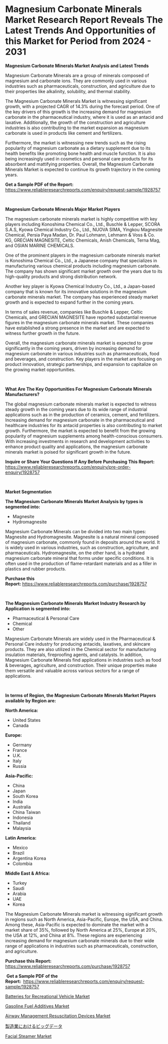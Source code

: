 <p><h1>Magnesium Carbonate Minerals Market Research Report Reveals The Latest Trends And Opportunities of this Market for Period from 2024 - 2031</h1></p><p><strong>Magnesium Carbonate Minerals Market Analysis and Latest Trends</strong></p>
<p><p>Magnesium Carbonate Minerals are a group of minerals composed of magnesium and carbonate ions. They are commonly used in various industries such as pharmaceuticals, construction, and agriculture due to their properties like alkalinity, solubility, and thermal stability.</p><p>The Magnesium Carbonate Minerals Market is witnessing significant growth, with a projected CAGR of 14.3% during the forecast period. One of the key drivers of this growth is the increasing demand for magnesium carbonate in the pharmaceutical industry, where it is used as an antacid and laxative. Additionally, the growth of the construction and agriculture industries is also contributing to the market expansion as magnesium carbonate is used in products like cement and fertilizers.</p><p>Furthermore, the market is witnessing new trends such as the rising popularity of magnesium carbonate as a dietary supplement due to its health benefits like promoting bone health and muscle function. It is also being increasingly used in cosmetics and personal care products for its absorbent and mattifying properties. Overall, the Magnesium Carbonate Minerals Market is expected to continue its growth trajectory in the coming years.</p></p>
<p><strong>Get a Sample PDF of the Report:&nbsp;</strong> <a href="https://www.reliableresearchreports.com/enquiry/request-sample/1928757">https://www.reliableresearchreports.com/enquiry/request-sample/1928757</a></p>
<p>&nbsp;</p>
<p><strong>Magnesium Carbonate Minerals Major Market Players</strong></p>
<p><p>The magnesium carbonate minerals market is highly competitive with key players including Konoshima Chemical Co., Ltd., Buschle & Lepper, SCORA S.A.S, Kyowa Chemical Industry Co., Ltd., NUOVA SIMA, Yingkou Magnesite Chemical, Persia Paya Madan, Dr. Paul Lohmann, Lehmann & Voss & Co. KG, GRECIAN MAGNESITE, Celtic Chemicals, Anish Chemicals, Terna Mag, and OSIAN MARINE CHEMICALS.</p><p>One of the prominent players in the magnesium carbonate minerals market is Konoshima Chemical Co., Ltd., a Japanese company that specializes in manufacturing various chemical products including magnesium carbonate. The company has shown significant market growth over the years due to its high-quality products and strong distribution network.</p><p>Another key player is Kyowa Chemical Industry Co., Ltd., a Japan-based company that is known for its innovative solutions in the magnesium carbonate minerals market. The company has experienced steady market growth and is expected to expand further in the coming years.</p><p>In terms of sales revenue, companies like Buschle & Lepper, Celtic Chemicals, and GRECIAN MAGNESITE have reported substantial revenue figures in the magnesium carbonate minerals market. These companies have established a strong presence in the market and are expected to witness further growth in the future.</p><p>Overall, the magnesium carbonate minerals market is expected to grow significantly in the coming years, driven by increasing demand for magnesium carbonate in various industries such as pharmaceuticals, food and beverages, and construction. Key players in the market are focusing on product innovation, strategic partnerships, and expansion to capitalize on the growing market opportunities.</p></p>
<p>&nbsp;</p>
<p><strong>What Are The Key Opportunities For Magnesium Carbonate Minerals Manufacturers?</strong></p>
<p><p>The global magnesium carbonate minerals market is expected to witness steady growth in the coming years due to its wide range of industrial applications such as in the production of ceramics, cement, and fertilizers. Increasing demand for magnesium carbonate in the pharmaceutical and healthcare industries for its antacid properties is also contributing to market growth. Furthermore, the market is expected to benefit from the growing popularity of magnesium supplements among health-conscious consumers. With increasing investments in research and development activities to enhance product quality and applications, the magnesium carbonate minerals market is poised for significant growth in the future.</p></p>
<p><strong>Inquire or Share Your Questions If Any Before Purchasing This Report:</strong> <a href="https://www.reliableresearchreports.com/enquiry/pre-order-enquiry/1928757">https://www.reliableresearchreports.com/enquiry/pre-order-enquiry/1928757</a></p>
<p>&nbsp;</p>
<p><strong>Market Segmentation</strong></p>
<p><strong>The Magnesium Carbonate Minerals Market Analysis by types is segmented into:</strong></p>
<p><ul><li>Magnesite</li><li>Hydromagnesite</li></ul></p>
<p><p>Magnesium Carbonate Minerals can be divided into two main types: Magnesite and Hydromagnesite. Magnesite is a natural mineral composed of magnesium carbonate, commonly found in deposits around the world. It is widely used in various industries, such as construction, agriculture, and pharmaceuticals. Hydromagnesite, on the other hand, is a hydrated magnesium carbonate mineral that forms under specific conditions. It is often used in the production of flame-retardant materials and as a filler in plastics and rubber products.</p></p>
<p><strong>Purchase this Report:&nbsp;</strong><a href="https://www.reliableresearchreports.com/purchase/1928757">https://www.reliableresearchreports.com/purchase/1928757</a></p>
<p>&nbsp;</p>
<p><strong>The Magnesium Carbonate Minerals Market Industry Research by Application is segmented into:</strong></p>
<p><ul><li>Pharmaceutical & Personal Care</li><li>Chemical</li><li>Other</li></ul></p>
<p><p>Magnesium Carbonate Minerals are widely used in the Pharmaceutical & Personal Care industry for producing antacids, laxatives, and skincare products. They are also utilized in the Chemical sector for manufacturing insulation materials, fireproofing agents, and catalysts. In addition, Magnesium Carbonate Minerals find applications in industries such as food & beverages, agriculture, and construction. Their unique properties make them versatile and valuable across various sectors for a range of applications.</p></p>
<p>&nbsp;</p>
<p><strong>In terms of Region, the Magnesium Carbonate Minerals Market Players available by Region are:</strong></p>
<p>
    <p> <strong> North America: </strong>
        <ul>
            <li>United States</li>
            <li>Canada</li>
        </ul>
        </p> 
    <p> <strong> Europe: </strong>
        <ul>
            <li>Germany</li>
            <li>France</li>
            <li>U.K.</li>
            <li>Italy</li>
            <li>Russia</li>
        </ul>
        </p> 
    <p> <strong> Asia-Pacific: </strong>
        <ul>
            <li>China</li>
            <li>Japan</li>
            <li>South Korea</li>
            <li>India</li>
            <li>Australia</li>
            <li>China Taiwan</li>
            <li>Indonesia</li>
            <li>Thailand</li>
            <li>Malaysia</li>
        </ul>
        </p> 
    <p> <strong> Latin America: </strong>
        <ul>
            <li>Mexico</li>
            <li>Brazil</li>
            <li>Argentina Korea</li>
            <li>Colombia</li>
        </ul>
        </p> 
    <p> <strong> Middle East & Africa: </strong>
        <ul>
            <li>Turkey</li>
            <li>Saudi</li>
            <li>Arabia</li>
            <li>UAE</li>
            <li>Korea</li>
        </ul>
    </p>
    </p>
<p><p>The Magnesium Carbonate Minerals market is witnessing significant growth in regions such as North America, Asia-Pacific, Europe, the USA, and China. Among these, Asia-Pacific is expected to dominate the market with a market share of 35%, followed by North America at 25%, Europe at 20%, the USA at 12%, and China at 8%. These regions are experiencing increasing demand for magnesium carbonate minerals due to their wide range of applications in industries such as pharmaceuticals, construction, and agriculture.</p></p>
<p><strong>Purchase this Report: </strong><a href="https://www.reliableresearchreports.com/purchase/1928757">https://www.reliableresearchreports.com/purchase/1928757</a></p>
<p>&nbsp;<strong>Get a Sample PDF of the Report:&nbsp;&nbsp;</strong><a href="https://www.reliableresearchreports.com/enquiry/request-sample/1928757">https://www.reliableresearchreports.com/enquiry/request-sample/1928757</a></p>
<p><strong></strong></p>
<p><p><a href="https://changeable-paste-463.notion.site/Batteries-for-Recreational-Vehicle-Market-Size-Market-Share-and-Global-Market-Analysis-Report-2024-e7e69c829a4c4b4db1dbc9d228d2b9d7">Batteries for Recreational Vehicle Market</a></p><p><a href="https://view.publitas.com/reportprime-1/gasoline-fuel-additives-market-with-the-goal-of-estimating-the-market-size-and-future-growth-potential-of-various-market-segments-based-on-component-applications-end-user-and-region/">Gasoline Fuel Additives Market</a></p><p><a href="https://github.com/jerrycopelandthomaswsqd8q/Market-Research-Report-List-1/blob/main/airway-management-resuscitation-devices-market.md">Airway Management Resuscitation Devices Market</a></p><p><a href="https://github.com/jkjreqjscoxx7/Market-Research-Report-List-1/blob/main/9356462185090.md">製造業におけるビッグデータ</a></p><p><a href="https://view.publitas.com/reportprime-1/facial-steamer-market-growth-market-trends-covid-19-impact-and-forecasts-for-period-from-2024-2031/">Facial Steamer Market</a></p></p>
